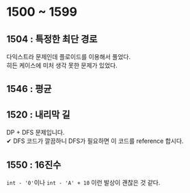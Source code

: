 # 1500 ~ 1599


## 1504 : 특정한 최단 경로
다익스트라 문제인데 플로이드를 이용해서 풀었다.  
히든 케이스에 미처 생각 못한 문제가 있었다.

## 1546 : 평균

## 1520 : 내리막 길
DP + DFS 문제입니다.  
✔ DFS 코드가 깔끔하니 DFS가 필요하면 이 코드를 reference 합시다.

## 1550 : 16진수
`int - '0'`이나 `int - 'A' + 10` 이런 발상이 괜찮은 것 같다.
